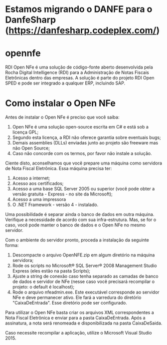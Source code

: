 # Estamos migrando o DANFE para o DanfeSharp (https://danfesharp.codeplex.com/)


# opennfe
RDI Open NFe é uma solução de código-fonte aberto desenvolvida pela Rocha Digital Intelligence (RDI) para a Administração de Notas Fiscais Eletrônicas dentro das empresas. A solução é parte do projeto RDI Open SPED e pode ser integrado a qualquer ERP, incluindo SAP.

# Como instalar o Open NFe
Antes de instalar o Open NFe é preciso que você saiba:

1) Open NFe é uma solução open-source escrita em C# e está sob a licença GPL;
2) Segundo esta licença, a RDI não oferece garantia sobre eventuais bugs;
3) Demais assemblies (DLLs) enviadas junto ao projeto são freeware mas não Open Source;
4) Caso não concorde com os termos, por favor não instale a solução.

Ciente disto, aconselhamos que você prepare uma máquina como servidora de Nota Fiscal Eletrônica. Essa máquina precisa ter:

1) Acesso a internet;
2) Acesso aos certificados;
3) Acesso a uma base SQL Server 2005 ou superior (você pode obter a versão gratuita - Express - no site da Microsoft);
4) Acesso a uma impressora
5) O .NET Framework - versão 4 - instalado.

Uma possibilidade é separar ainda o banco de dados em outra máquina. Verifique a necessidade de acordo com sua infra-estrutura. Mas, se for o caso, você pode manter o banco de dados e o Open NFe no mesmo servidor. 

Com o ambiente do servidor pronto, proceda a instalação da seguinte forma:

1) Descompacte o arquivo OpenNFE.zip em algum diretório na máquina servidora;
2) Rode os scripts no Microsoft® SQL Server® 2008 Management Studio Express (eles estão na pasta Scripts);
3) Ajuste a string de conexão caso tenha separado as camadas de banco de dados e servidor de NFe (nesse caso você precisará recompilar o projeto: o default é localhost);
4) Rode o arquivo nfeadmin.exe. Este executável corresponde ao servidor NFe e deve permanecer ativo. Ele fará a varredura do diretório "CaixaDeEntrada". Esse diretório pode ser configurado.

Para utilizar o Open NFe basta criar os arquivos XML correspondentes a Nota Fiscal Eletrônica e enviar para a pasta CaixaDeEntrada. Após a assinatura, a nota será renomeada e disponibilizada na pasta CaixaDeSaida.

Caso necessite recompilar a aplicação, utilize o Microsoft Visual Studio 2015.


